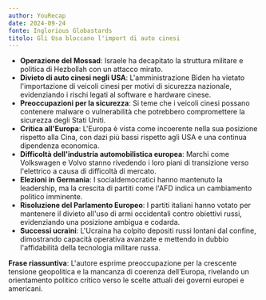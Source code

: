 ```yaml
---
author: YouRecap
date: 2024-09-24
fonte: Inglorious Globastards
titolo: Gli Usa bloccano l'import di auto cinesi
---
```


- **Operazione del Mossad**: Israele ha decapitato la struttura militare e politica di Hezbollah con un attacco mirato.
- **Divieto di auto cinesi negli USA**: L'amministrazione Biden ha vietato l'importazione di veicoli cinesi per motivi di sicurezza nazionale, evidenziando i rischi legati al software e hardware cinese.
- **Preoccupazioni per la sicurezza**: Si teme che i veicoli cinesi possano contenere malware o vulnerabilità che potrebbero compromettere la sicurezza degli Stati Uniti.
- **Critica all'Europa**: L'Europa è vista come incoerente nella sua posizione rispetto alla Cina, con dazi più bassi rispetto agli USA e una continua dipendenza economica.
- **Difficoltà dell'industria automobilistica europea**: Marchi come Volkswagen e Volvo stanno rivedendo i loro piani di transizione verso l'elettrico a causa di difficoltà di mercato.
- **Elezioni in Germania**: I socialdemocratici hanno mantenuto la leadership, ma la crescita di partiti come l'AFD indica un cambiamento politico imminente.
- **Risoluzione del Parlamento Europeo**: I partiti italiani hanno votato per mantenere il divieto all'uso di armi occidentali contro obiettivi russi, evidenziando una posizione ambigua e codarda.
- **Successi ucraini**: L'Ucraina ha colpito depositi russi lontani dal confine, dimostrando capacità operativa avanzate e mettendo in dubbio l'affidabilità della tecnologia militare russa.

**Frase riassuntiva**: L'autore esprime preoccupazione per la crescente tensione geopolitica e la mancanza di coerenza dell'Europa, rivelando un orientamento politico critico verso le scelte attuali dei governi europei e americani.
